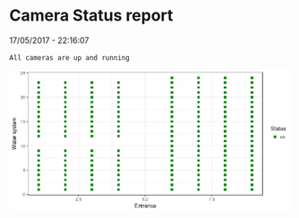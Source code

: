 Camera Status report
================
17/05/2017 - 22:16:07

    All cameras are up and running

![](camreport_files/figure-markdown_github/unnamed-chunk-2-1.png)
